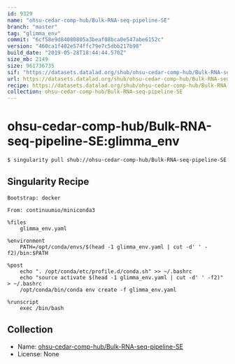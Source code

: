 ```yaml
---
id: 9329
name: "ohsu-cedar-comp-hub/Bulk-RNA-seq-pipeline-SE"
branch: "master"
tag: "glimma_env"
commit: "6cf58e9d84080805a3beaf08bca0e547abe6152c"
version: "460ca1f402e574ffc79e7c5dbb217b98"
build_date: "2019-05-28T18:44:44.570Z"
size_mb: 2149
size: 961736735
sif: "https://datasets.datalad.org/shub/ohsu-cedar-comp-hub/Bulk-RNA-seq-pipeline-SE/glimma_env/2019-05-28-6cf58e9d-460ca1f4/460ca1f402e574ffc79e7c5dbb217b98.simg"
url: https://datasets.datalad.org/shub/ohsu-cedar-comp-hub/Bulk-RNA-seq-pipeline-SE/glimma_env/2019-05-28-6cf58e9d-460ca1f4/
recipe: https://datasets.datalad.org/shub/ohsu-cedar-comp-hub/Bulk-RNA-seq-pipeline-SE/glimma_env/2019-05-28-6cf58e9d-460ca1f4/Singularity
collection: ohsu-cedar-comp-hub/Bulk-RNA-seq-pipeline-SE
---
```


# ohsu-cedar-comp-hub/Bulk-RNA-seq-pipeline-SE:glimma_env

```bash
$ singularity pull shub://ohsu-cedar-comp-hub/Bulk-RNA-seq-pipeline-SE:glimma_env
```

## Singularity Recipe

```singularity
Bootstrap: docker

From: continuumio/miniconda3

%files
    glimma_env.yaml

%environment
    PATH=/opt/conda/envs/$(head -1 glimma_env.yaml | cut -d' ' -f2)/bin:$PATH

%post
    echo ". /opt/conda/etc/profile.d/conda.sh" >> ~/.bashrc
    echo "source activate $(head -1 glimma_env.yaml | cut -d' ' -f2)" > ~/.bashrc
    /opt/conda/bin/conda env create -f glimma_env.yaml

%runscript
    exec /bin/bash
```

## Collection

 - Name: [ohsu-cedar-comp-hub/Bulk-RNA-seq-pipeline-SE](https://github.com/ohsu-cedar-comp-hub/Bulk-RNA-seq-pipeline-SE)
 - License: None

